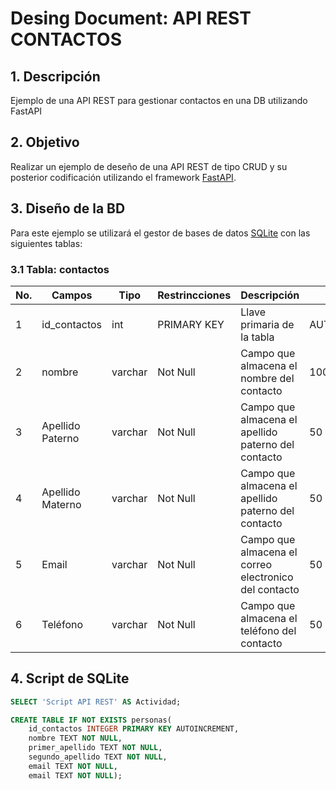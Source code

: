 # Desing Document: API REST CONTACTOS

## 1. Descripción
Ejemplo de una API REST para gestionar contactos en una DB utilizando FastAPI

## 2. Objetivo
Realizar un ejemplo de deseño de una API REST de tipo CRUD y su posterior codificación utilizando el framework [FastAPI](https://fastapi.tiangolo.com/).

## 3. Diseño de la BD
Para este ejemplo se utilizará el gestor de bases de datos [SQLite](https://www.sqlite.org/) con las siguientes tablas:

### 3.1 Tabla: contactos

|No.|Campos|Tipo|Restrincciones|Descripción|Tamaño|
|--|--|--|--|--|--|
|1|id_contactos|int|PRIMARY KEY|Llave primaria de la tabla|AUTOINCREMENT|
|2|nombre|varchar|Not Null|Campo que almacena el nombre del contacto|100|
|3|Apellido Paterno|varchar|Not Null|Campo que almacena el apellido paterno del contacto|50|
|4|Apellido Materno|varchar|Not Null|Campo que almacena el apellido paterno del contacto|50|
|5|Email|varchar|Not Null|Campo que almacena el correo electronico del contacto|50|
|6|Teléfono|varchar|Not Null|Campo que almacena el teléfono del contacto|50|

## 4. Script de SQLite

```sql
SELECT 'Script API REST' AS Actividad;

CREATE TABLE IF NOT EXISTS personas(
	id_contactos INTEGER PRIMARY KEY AUTOINCREMENT,
	nombre TEXT NOT NULL,
	primer_apellido TEXT NOT NULL,
	segundo_apellido TEXT NOT NULL,
  	email TEXT NOT NULL,
	email TEXT NOT NULL);

